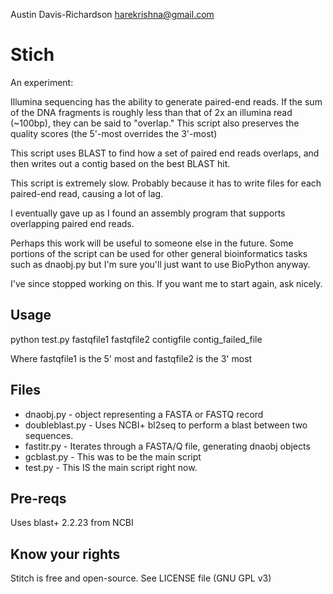 Austin Davis-Richardson
harekrishna@gmail.com

# Stich

An experiment:

Illumina sequencing has the ability to generate paired-end reads.  If the sum of the DNA fragments is roughly less than that of 2x an illumina read (~100bp),  they can be said to "overlap."  This script also preserves the quality scores (the 5'-most overrides the 3'-most)

This script uses BLAST to find how a set of paired end reads overlaps, and then writes out a contig based on the best BLAST hit.

This script is extremely slow.  Probably because it has to write files for each paired-end read, causing a lot of lag.

I eventually gave up as I found an assembly program that supports overlapping paired end reads.

Perhaps this work will be useful to someone else in the future.  Some portions of the script can be used for other general bioinformatics tasks such as dnaobj.py but I'm sure you'll just want to use BioPython anyway.

I've since stopped working on this.  If you want me to start again, ask nicely.

## Usage

python test.py fastqfile1 fastqfile2 contigfile contig_failed_file

Where fastqfile1 is the 5' most and fastqfile2 is the 3' most

## Files

 - dnaobj.py - object representing a FASTA or FASTQ record
 - doubleblast.py - Uses NCBI+ bl2seq to perform a blast between two sequences.
 - fastitr.py - Iterates through a FASTA/Q file, generating dnaobj objects
 - gcblast.py - This was to be the main script
 - test.py - This IS the main script right now.

## Pre-reqs

Uses blast+ 2.2.23 from NCBI

## Know your rights

Stitch is free and open-source.
See LICENSE file (GNU GPL v3)